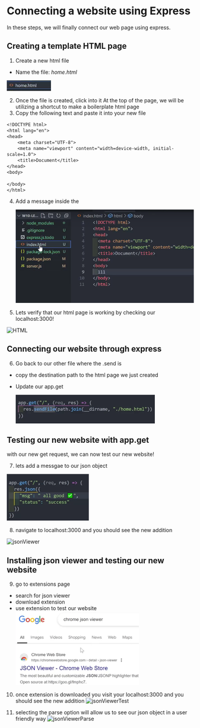 # Connecting a website using Express

In these steps, we will finally connect our web page using express.

## Creating a template HTML page

1. Create a new html file

- Name the file: _home.html_

![renameHTML](./Task4/renameHTML.png)

2. Once the file is created, click into it
   At the top of the page, we will be utilizing a shortcut to make a boilerplate html page
3. Copy the following text and paste it into your new file

```
<!DOCTYPE html>
<html lang="en">
<head>
    <meta charset="UTF-8">
    <meta name="viewport" content="width=device-width, initial-scale=1.0">
    <title>Document</title>
</head>
<body>

</body>
</html>
```

4. Add a message inside the <body>

   ![HTML](./Task4/intializeHTML.png)

5. Lets verify that our html page is working by checking our localhost:3000!

![HTML](./Task4/htmlMsgCheck.png)

## Connecting our website through express

6. Go back to our other file where the .send is
- copy the destination path to the html page we just created
- Update our app.get

  ![reinitGet](./Task4/reintializeGet.png)


## Testing our new website with app.get

with our new get request, we can now test our new website!

7. lets add a messgae to our json object

  ![get](./Task4/appGetMessage.png)

8. navigate to localhost:3000 and you should see the new addition

  ![jsonViewer](./Task4/jsonViewerTest.png)

## Installing json viewer and testing our new website

9. go to extensions page
- search for json viewer
- download extension
- use extension to test our website
  ![jsonViewer](./Task4/jsonViewer.png)

10. once extension is downloaded you visit your localhost:3000 and you should see the new addition
  ![jsonViewerTest](./Task4/jsonViewerTest.png)

11. selecting the parse option will allow us to see our json object in a user friendly way
  ![jsonViewerParse](./Task4/jsonViewerParse.png)
